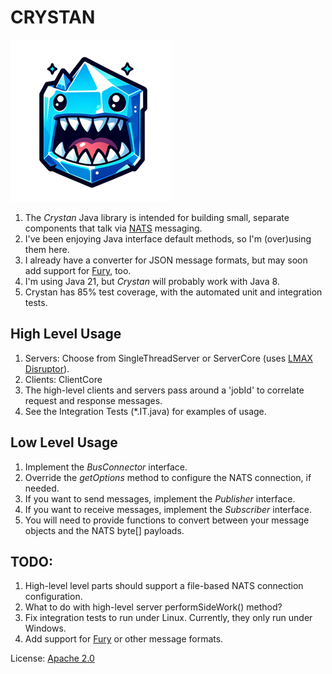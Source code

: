 # CRYSTAN
![Crystan logo image](./crystan_logo.png)
1. The *Crystan* Java library is intended for building small, separate components that talk via [NATS](https://nats.io/) messaging.
2. I've been enjoying Java interface default methods, so I'm (over)using them here.
3. I already have a converter for JSON message formats, but may soon add support for [Fury](https://fury.apache.org/), too.
4. I'm using Java 21, but *Crystan* will probably work with Java 8.
5. Crystan has 85% test coverage, with the automated unit and integration tests.

## High Level Usage
1. Servers: Choose from SingleThreadServer or ServerCore (uses [LMAX Disruptor](https://lmax-exchange.github.io/disruptor/)).
2. Clients: ClientCore
3. The high-level clients and servers pass around a 'jobId' to correlate request and response messages.
4. See the Integration Tests (*.IT.java) for examples of usage.

## Low Level Usage
1. Implement the *BusConnector* interface.
2. Override the *getOptions* method to configure the NATS connection, if needed.
3. If you want to send messages, implement the *Publisher* interface.
4. If you want to receive messages, implement the *Subscriber* interface.
5. You will need to provide functions to convert between your message objects and the NATS byte[] payloads.

## TODO:
1. High-level level parts should support a file-based NATS connection configuration.
2. What to do with high-level server performSideWork() method?
3. Fix integration tests to run under Linux. Currently, they only run under Windows.
4. Add support for [Fury](https://fury.apache.org/) or other message formats.

License: [Apache 2.0](https://www.apache.org/licenses/LICENSE-2.0.txt)